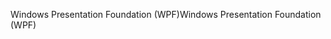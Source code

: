 <span data-ttu-id="b34a1-101">Windows Presentation Foundation (WPF)</span><span class="sxs-lookup"><span data-stu-id="b34a1-101">Windows Presentation Foundation (WPF)</span></span>